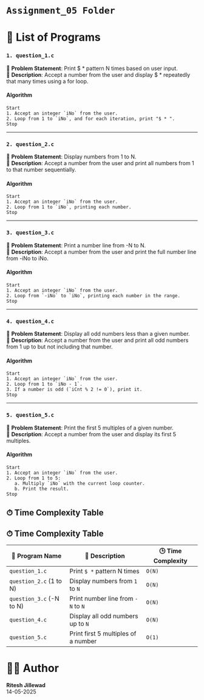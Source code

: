 # `Assignment_05 Folder`

# 📂 List of Programs

### `1. question_1.c`
📝 **Problem Statement**: Print $ * pattern N times based on user input.<br>
📌 **Description**: Accept a number from the user and display $ * repeatedly that many times using a for loop.

#### Algorithm
```
Start
1. Accept an integer `iNo` from the user.
2. Loop from 1 to `iNo`, and for each iteration, print "$ * ".
Stop

```

---

### `2. question_2.c`
📝 **Problem Statement**: Display numbers from 1 to N.<br>
📌 **Description**: Accept a number from the user and print all numbers from 1 to that number sequentially.

#### Algorithm
```
Start
1. Accept an integer `iNo` from the user.
2. Loop from 1 to `iNo`, printing each number.
Stop

```

---

### `3. question_3.c`
📝 **Problem Statement**: Print a number line from -N to N.<br>
📌 **Description**: Accept a number from the user and print the full number line from -iNo to iNo.

#### Algorithm
```
Start
1. Accept an integer `iNo` from the user.
2. Loop from `-iNo` to `iNo`, printing each number in the range.
Stop

```

---

### `4. question_4.c`
📝 **Problem Statement**: Display all odd numbers less than a given number.<br>
📌 **Description**: Accept a number from the user and print all odd numbers from 1 up to but not including that number.

#### Algorithm
```
Start
1. Accept an integer `iNo` from the user.
2. Loop from 1 to `iNo - 1`.
3. If a number is odd (`iCnt % 2 != 0`), print it.
Stop

```

---

### `5. question_5.c`
📝 **Problem Statement**: Print the first 5 multiples of a given number.<br>
📌 **Description**: Accept a number from the user and display its first 5 multiples.

#### Algorithm
```
Start
1. Accept an integer `iNo` from the user.
2. Loop from 1 to 5:
   a. Multiply `iNo` with the current loop counter.
   b. Print the result.
Stop

```

## ⏱ Time Complexity Table

## ⏱ Time Complexity Table

| 🔢 Program Name               | 🧮 Description                                      | 🕒 Time Complexity |
|------------------------------|---------------------------------------------------|--------------------|
| `question_1.c`                  | Print `$ *` pattern N times                       | `O(N)`             |
| `question_2.c` (1 to N)         | Display numbers from `1` to `N`                   | `O(N)`             |
| `question_3.c` (-N to N)        | Print number line from `-N` to `N`                | `O(N)`             |
| `question_4.c`               | Display all odd numbers up to `N`                | `O(N)`             |
| `question_5.c`          | Print first 5 multiples of a number               | `O(1)`             |


# 👨‍💻 Author
**Ritesh Jillewad** <br>
14-05-2025


